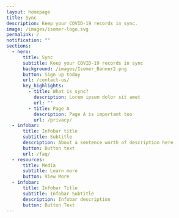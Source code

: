 ```yaml
---
layout: homepage
title: Sync
description: Keep your COVID-19 records in sync.
image: /images/isomer-logo.svg
permalink: /
notification: ""
sections:
  - hero:
      title: Sync
      subtitle: Keep your COVID-19 records in sync
      background: /images/Isomer_Banner2.png
      button: Sign up today
      url: /contact-us/
      key_highlights:
        - title: What is sync?
          description: Lorem ipsum dolor sit amet
          url: ""
        - title: Page A
          description: Page A is important too
          url: /privacy/
  - infobar:
      title: Infobar title
      subtitle: Subtitle
      description: About a sentence worth of description here
      button: Button text
      url: /faq/
  - resources:
      title: Media
      subtitle: Learn more
      button: View More
  - infobar:
      title: Infobar Title
      subtitle: Infobar Subtitle
      description: Infobar description
      button: Button Text
---
```

